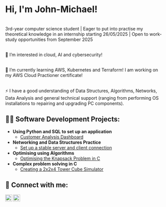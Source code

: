 <h1>Hi, I'm John-Michael! </h1>

</br> 3rd-year computer science student | Eager to put into practise my theoretical knowledge in an internship starting 26/05/2025 | Open to work-study opportunities from September 2025

</br> 👀 I’m interested in cloud, AI and cybersecurity!

</br> 🌱 I’m currently learning AWS, Kubernetes and Terraform! I am working on my AWS Cloud Practioner certificate!

</br> ⚡ I have a good understanding of Data Structures, Algorithms, Networks, Data Analysis and general technical support (ranging from performing OS installations to repairing and upgrading PC components).
<h2>👨‍💻 Software Development Projects:</h2>

- <b>Using Python and SQL to set up an application </b>
  - [Customer Analysis Dashboard](https://github.com/JMJJ-projects/Customer-Analysis-Dashboard)
- <b>Networking and Data Structures Practice</b>
  - [Set up a stable server and client connection](https://github.com/JMJJ-projects/Wikicomptine)
- <b>Optimising using Algorithms</b>
  - [Optimising the Knapsack Problem in C](https://github.com/JMJJ-projects/Optimising-Algorithms-For-The-Knapsack-Problem)
- <b>Complex problem solving in C </b>
  - [Creating a 2x2x4 Tower Cube Simulator](https://github.com/JMJJ-projects/2x2x4-Tower-Cube-Simulator)

<h2> 🤳 Connect with me:</h2>

[<img align="left" alt="John-Micahel Jeny Jeyaraj | LinkedIn" width="22px" src="https://cdn.jsdelivr.net/npm/simple-icons@v3/icons/linkedin.svg" />][linkedin]

[<img align="left" alt="John-Micahel Jeny Jeyaraj | Gmail" width="22px" src="https://cdn.jsdelivr.net/npm/simple-icons@v3/icons/gmail.svg" />][gmail]

[linkedin]: https://www.linkedin.com/in/jmjj/
[gmail]: mailto:johnjenyjeyaraj@gmail.com
<!---

[- 👋 Hi, I’m @JMJJ-projects
- 👀 I’m interested in ...
- 🌱 I’m currently learning ...
- 💞️ I’m looking to collaborate on ...
- 📫 How to reach me ...
- 😄 Pronouns: ...
- ⚡ Fun fact: ...


JMJJ-projects/JMJJ-projects is a ✨ special ✨ repository because its `README.md` (this file) appears on your GitHub profile.
You can click the Preview link to take a look at your changes.
--->
